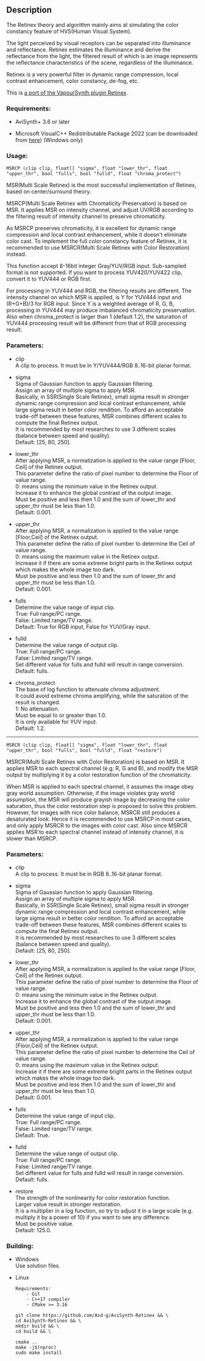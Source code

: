 ## Description

The Retinex theory and algorithm mainly aims at simulating the color constancy feature of HVS(Human Visual System).

The light perceived by visual receptors can be separated into illuminance and reflectance. Retinex estimates the illuminance and derive the reflectance from the light, the filtered result of which is an image represents the reflectance characteristics of the scene, regardless of the illuminance.

Retinex is a very powerful filter in dynamic range compression, local contrast enhancement, color constancy, de-fog, etc.

This is [a port of the VapourSynth plugin Retinex](https://github.com/HomeOfVapourSynthEvolution/VapourSynth-Retinex).

### Requirements:

- AviSynth+ 3.6 or later

- Microsoft VisualC++ Redistributable Package 2022 (can be downloaded from [here](https://github.com/abbodi1406/vcredist/releases)) (Windows only)

### Usage:

```
MSRCP (clip clip, float[] "sigma", float "lower_thr", float "upper_thr", bool "fulls", bool "fulld", float "chroma_protect")
```

MSR(Multi Scale Retinex) is the most successful implementation of Retinex, based on center/surround theory.

MSRCP(Multi Scale Retinex with Chromaticity Preservation) is based on MSR. It applies MSR on intensity channel, and adjust UV/RGB according to the filtering result of intensity channel to preserve chromaticity.

As MSRCP preserves chromaticity, it is excellent for dynamic range compression and local contrast enhancement, while it doesn't eliminate color cast. To implement the full color constancy feature of Retinex, it is recommended to use MSRCR(Multi Scale Retinex with Color Restoration) instead.

This function accept 8-16bit integer Gray/YUV/RGB input. Sub-sampled format is not supported. If you want to process YUV420/YUV422 clip, convert it to YUV444 or RGB first.

For processing in YUV444 and RGB, the filtering results are different. The intensity channel on which MSR is applied, is Y for YUV444 input and (R+G+B)/3 for RGB input. Since Y is a weighted average of R, G, B, processing in YUV444 may produce imbalanced chromaticity preservation. Also when chroma_protect is larger than 1 (default 1.2), the saturation of YUV444 processing result will be different from that of RGB processing result.

### Parameters:

- clip\
    A clip to process. It must be in Y/YUV444/RGB 8..16-bit planar format.

- sigma\
    Sigma of Gaussian function to apply Gaussian filtering.\
    Assign an array of multiple sigma to apply MSR.\
    Basically, in SSR(Single Scale Retinex), small sigma result in stronger dynamic range compression and local contrast enhancement, while large sigma result in better color rendition. To afford an acceptable trade-off between these features, MSR combines different scales to compute the final Retinex output.\
    It is recommended by most researches to use 3 different scales (balance between speed and quality).\
    Default: [25, 80, 250].

- lower_thr\
    After applying MSR, a normalization is applied to the value range [Floor, Ceil] of the Retinex output.\
    This parameter define the ratio of pixel number to determine the Floor of value range.\
    0: means using the minimum value in the Retinex output.\
    Increase it to enhance the global contrast of the output image.\
    Must be positive and less then 1.0 and the sum of lower_thr and upper_thr must be less than 1.0.\
    Default: 0.001.

- upper_thr\
    After applying MSR, a normalization is applied to the value range [Floor,Ceil] of the Retinex output.\
    This parameter define the ratio of pixel number to determine the Ceil of value range.\
    0: means using the maximum value in the Retinex output.\
    Increase it if there are some extreme bright parts in the Retinex output which makes the whole image too dark.\
    Must be positive and less then 1.0 and the sum of lower_thr and upper_thr must be less than 1.0.\
    Default: 0.001.
    
- fulls\
    Determine the value range of input clip.\
    True: Full range/PC range.\
    False: Limited range/TV range.\
    Default: True for RGB input, False for YUV/Gray input.
    
- fulld\
    Determine the value range of output clip.\
    True: Full range/PC range.\
    False: Limited range/TV range.\
    Set different value for fulls and fulld will result in range conversion.\
    Default: fulls.

- chroma_protect\
    The base of log function to attenuate chroma adjustment.\
    It could avoid extreme chroma amplifying, while the saturation of the result is changed.\
    1: No attenuation.\
    Must be equal to or greater than 1.0.\
    It is only available for YUV input.\
    Default: 1.2.
    
---

```
MSRCR (clip clip, float[] "sigma", float "lower_thr", float "upper_thr", bool "fulls", bool "fulld", float "restore")
```

MSRCR(Multi Scale Retinex with Color Restoration) is based on MSR. It applies MSR to each spectral channel (e.g. R, G and B), and modify the MSR output by multiplying it by a color restoration function of the chromaticity.

When MSR is applied to each spectral channel, it assumes the image obey gray world assumption. Otherwise, if the image violates gray world assumption, the MSR will produce grayish image by decreasing the color saturation, thus the color restoration step is proposed to solve this problem. However, for images with nice color balance, MSRCR still produces a desaturated look. Hence it is recommended to use MSRCP in most cases, and only apply MSRCR to the images with color cast. Also since MSRCR applies MSR to each spectral channel instead of intensity channel, it is slower than MSRCP.

### Parameters:

- clip\
    A clip to process. It must be in RGB 8..16-bit planar format.

- sigma\
    Sigma of Gaussian function to apply Gaussian filtering.\
    Assign an array of multiple sigma to apply MSR.\
    Basically, in SSR(Single Scale Retinex), small sigma result in stronger dynamic range compression and local contrast enhancement, while large sigma result in better color rendition. To afford an acceptable trade-off between these features, MSR combines different scales to compute the final Retinex output.\
    It is recommended by most researches to use 3 different scales (balance between speed and quality).\
    Default: [25, 80, 250].

- lower_thr\
    After applying MSR, a normalization is applied to the value range [Floor, Ceil] of the Retinex output.\
    This parameter define the ratio of pixel number to determine the Floor of value range.\
    0: means using the minimum value in the Retinex output.\
    Increase it to enhance the global contrast of the output image.\
    Must be positive and less then 1.0 and the sum of lower_thr and upper_thr must be less than 1.0.\
    Default: 0.001.

- upper_thr\
    After applying MSR, a normalization is applied to the value range [Floor,Ceil] of the Retinex output.\
    This parameter define the ratio of pixel number to determine the Ceil of value range.\
    0: means using the maximum value in the Retinex output.\
    Increase it if there are some extreme bright parts in the Retinex output which makes the whole image too dark.\
    Must be positive and less then 1.0 and the sum of lower_thr and upper_thr must be less than 1.0.\
    Default: 0.001.
    
- fulls\
    Determine the value range of input clip.\
    True: Full range/PC range.\
    False: Limited range/TV range.\
    Default: True.
    
- fulld\
    Determine the value range of output clip.\
    True: Full range/PC range.\
    False: Limited range/TV range.\
    Set different value for fulls and fulld will result in range conversion.\
    Default: fulls.

- restore\
    The strength of the nonlinearity for color restoration function.\
    Larger value result in stronger restoration.\
    It is a multiplier in a log function, so try to adjust it in a large scale (e.g. multiply it by a power of 10) if you want to see any difference.\
    Must be positive value.\
    Default: 125.0.

### Building:

- Windows\
    Use solution files.

- Linux
    ```
    Requirements:
        - Git
        - C++17 compiler
        - CMake >= 3.16
    ```
    ```
    git clone https://github.com/Asd-g/AviSynth-Retinex && \
    cd AviSynth-Retinex && \
    mkdir build && \
    cd build && \
    
    cmake ..
    make -j$(nproc)
    sudo make install
    ```
